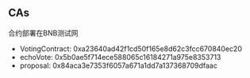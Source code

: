 ## CAs
合约部署在BNB测试网
- VotingContract: 0xa23640ad42f1cd50f165e8d62c3fcc670840ec20
- echoVote: 0x5b0ae5f714ece588065c16184271a975e8353713
- proposal: 0x84aca3e7353f6057a671a1dd7a137368709dfaac
